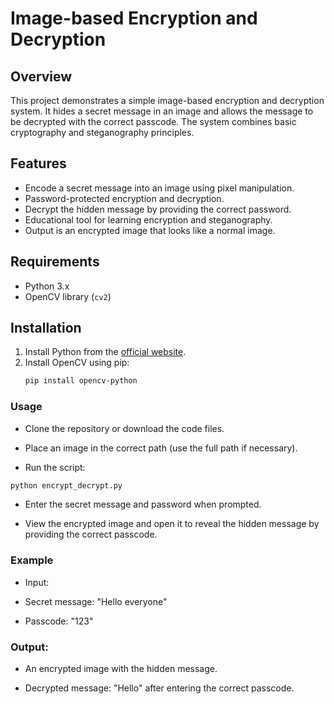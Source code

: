 # Image-based Encryption and Decryption

## Overview
This project demonstrates a simple image-based encryption and decryption system. It hides a secret message in an image and allows the message to be decrypted with the correct passcode. The system combines basic cryptography and steganography principles.

## Features
- Encode a secret message into an image using pixel manipulation.
- Password-protected encryption and decryption.
- Decrypt the hidden message by providing the correct password.
- Educational tool for learning encryption and steganography.
- Output is an encrypted image that looks like a normal image.

## Requirements
- Python 3.x
- OpenCV library (`cv2`)

## Installation
1. Install Python from the [official website](https://www.python.org/downloads/).
2. Install OpenCV using pip:
   ```bash
   pip install opencv-python
   ```
### Usage
- Clone the repository or download the code files.

- Place an image in the correct path (use the full path if necessary).

- Run the script:

```bash
python encrypt_decrypt.py
```
- Enter the secret message and password when prompted.

- View the encrypted image and open it to reveal the hidden message by providing the correct passcode.

### Example
- Input:

- Secret message: "Hello everyone"

- Passcode: "123"

### Output:

- An encrypted image with the hidden message.

- Decrypted message: "Hello" after entering the correct passcode.
